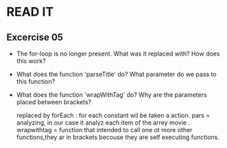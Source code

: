 # READ IT
## Excercise 05
* The for-loop is no longer present. 
  What was it replaced with? How does this work?
* What does the function 'parseTitle' do? 
  What parameter do we pass to this function?
* What does the function 'wrapWithTag' do? 
  Why are the parameters placed between brackets?

  replaced by forEach : for each constant wil be taken a action.
  pars = analyzing, in our case it analyz each item of the arrey movie .
 wrapwithtag = function that intended to call one ot more other functions,they ar in brackets becouse they are self executing functions.
